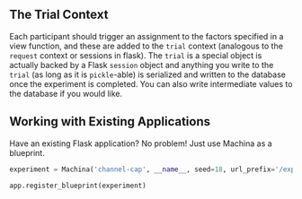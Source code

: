 ## The Trial Context

Each participant should trigger an assignment to the factors specified in a view function, and these are added to the `trial` context (analogous to the `request` context or sessions in flask). The `trial` is a special object is actually backed by a Flask `session` object and anything you write to the `trial` (as long as it is `pickle`-able) is serialized and written to the database once the experiment is completed. You can also write intermediate values to the database if you would like.

## Working with Existing Applications

Have an existing Flask application? No problem! Just use Machina as a blueprint.

```python
experiment = Machina('channel-cap', __name__, seed=18, url_prefix='/experiment')

app.register_blueprint(experiment)
```